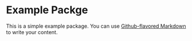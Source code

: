 # Example Packge

This is a simple example package. You can use
[Github-flavored Markdown](https://guides.github.com/features/mastering-markdown/)
to write your content.
